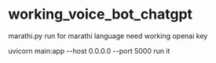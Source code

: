 # working_voice_bot_chatgpt
marathi.py run for marathi language
need working openai key

uvicorn main:app --host 0.0.0.0 --port 5000
run it
